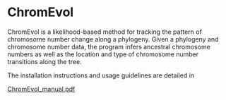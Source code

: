 # ChromEvol
ChromEvol is a likelihood-based method for tracking the pattern of chromosome
number change along a phylogeny. Given a phylogeny and chromosome number data,
the program infers ancestral chromosome numbers as well as the location and type of
chromosome number transitions along the tree.

The installation instructions and usage guidelines are detailed in 

[ChromEvol_manual.pdf](https://github.com/anatshafir1/chromevol/files/10548485/ChromEvol_manual.pdf)
